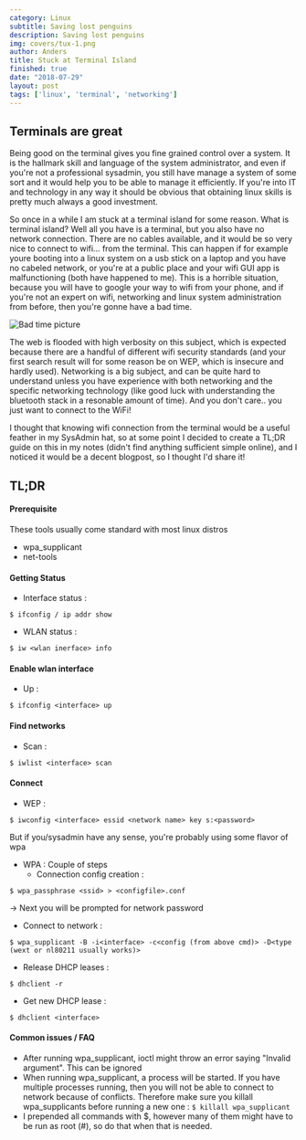 ```yaml
---
category: Linux
subtitle: Saving lost penguins
description: Saving lost penguins
img: covers/tux-1.png
author: Anders
title: Stuck at Terminal Island
finished: true
date: "2018-07-29"
layout: post
tags: ['linux', 'terminal', 'networking']
---
```

## Terminals are great

Being good on the terminal gives you fine grained control over a system.  It is
the hallmark skill and language of the system administrator, and even if you're not
a professional sysadmin, you still have manage a system of some sort and it would help you to be
able to manage it efficiently.  If you're into IT and technology in any way
it should be obvious that obtaining linux skills is pretty much always a good investment.

So once in a while I am stuck at a terminal island for some reason. What is terminal island? Well all you have is a terminal, but you also have no network connection.  There are no cables available, and it would be so very nice to connect to wifi... from the terminal. This can happen if for example youre booting into a linux system on a usb stick on a laptop and you have no cabeled network, or you're at a public place and your wifi GUI app is malfunctioning (both have happened to me). This is a horrible situation, because you will have to google your way to wifi from your phone, and if you're not an expert on wifi, networking and linux system administration from before, then you're gonne have a bad time. 

![Bad time picture](/assets/img/blog/bad_time_wifi.jpg)

The web is flooded with high verbosity on this subject, which is expected because there are a handful of different wifi security standards (and your first search result will for some reason be on WEP, which is insecure and hardly used). Networking is a big subject, and can be quite hard to understand unless you have experience with both networking and the specific networking technology (like good luck with understanding the bluetooth stack in a resonable amount of time). And you don't care.. you just want to connect to the WiFi!

I thought that knowing wifi connection from the terminal would be a useful feather in my SysAdmin hat, so at some point I decided to create a TL;DR guide on this in my notes (didn't find anything sufficient simple online), and I noticed it would be a decent blogpost, so I thought I'd share it!

## TL;DR

#### Prerequisite
These tools usually come standard with most linux distros
- wpa_supplicant
- net-tools

#### Getting Status
- Interface status : 

```$ ifconfig / ip addr show```
- WLAN status : 

```$ iw <wlan inerface> info```

#### Enable wlan interface
- Up : 

```$ ifconfig <interface> up```

#### Find networks
- Scan : 

```$ iwlist <interface> scan```

#### Connect
- WEP : 

```
$ iwconfig <interface> essid <network name> key s:<password>
```

But if you/sysadmin have any sense, you're probably using some flavor of wpa
- WPA : Couple of steps
   * Connection config creation : 

```
$ wpa_passphrase <ssid> > <configfile>.conf
```

-> Next you will be prompted for network password
   * Connect to network : 

```
$ wpa_supplicant -B -i<interface> -c<config (from above cmd)> -D<type (wext or nl80211 usually works)>
```
   * Release DHCP leases : 

```$ dhclient -r```
   * Get new DHCP lease : 

```$ dhclient <interface>```

#### Common issues / FAQ
- After running wpa_supplicant, ioctl might throw an error saying "Invalid argument".  This can be ignored
- When running wpa_supplicant, a process will be started.  If you have multiple processes running, then you will not be able to connect to network because of conflicts.  Therefore make sure you killall wpa_supplicants before running a new one :
          ```$ killall wpa_supplicant```
- I prepended all commands with $, however many of them might have to be run as root (#), so do that when that is needed.
